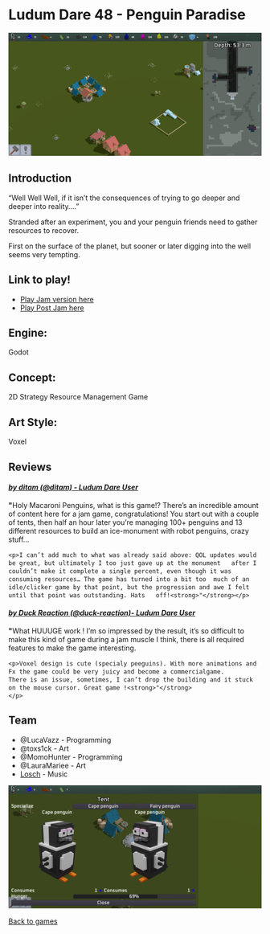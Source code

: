 # Ludum Dare 48 - Penguin Paradise

![PenguinParadiseBanner](penguinBanner.png)

## Introduction
“Well Well Well, if it isn’t the consequences of trying to go deeper and deeper into reality….”

Stranded after an experiment, you and your penguin friends need to gather resources to recover.

First on the surface of the planet, but sooner or later digging into the well seems very tempting.


## Link to play!
- [Play Jam version here](https://green-game-17.gitlab.io/penguin-paradise-ld48-freeze)
- [Play Post Jam here](https://green-game-17.gitlab.io/penguin-paradise)

## Engine:
Godot

## Concept:
2D Strategy Resource Management Game

## Art Style: 
Voxel 

## Reviews

#### <em>[by ditam (@ditam) - Ludum Dare User](https://ldjam.com/users/ditam/)</em>
<p>
	<p><strong>"</strong>Holy Macaroni Penguins, what is this game!? There’s an incredible amount of content here for a jam game, 	congratulations! You start out with a couple of tents, then half an hour later you’re managing 100+ penguins and 13 different 	resources to build an ice-monument with robot penguins, crazy stuff…
	</p>

	<p>I can’t add much to what was already said above: QOL updates would be great, but ultimately I too just gave up at the monument 	after I couldn’t make it complete a single percent, even though it was consuming resources… The game has turned into a bit too 	much of an idle/clicker game by that point, but the progression and awe I felt until that point was outstanding. Hats 	off!<strong>"</strong></p>
	
</p>


#### <em>[by Duck Reaction (@duck-reaction)- Ludum Dare User](https://ldjam.com/users/duck-reaction)</em>
<p>
	<p><strong>"</strong>What HUUUGE work ! I’m so impressed by the result, it’s so difficult to make this kind of game during a jam 	muscle I think, there is all required features to make the game interesting.</p>

	<p>Voxel design is cute (specialy peeguins). With more animations and Fx the game could be very juicy and become a commercialgame.
	There is an issue, sometimes, I can’t drop the building and it stuck on the mouse cursor. Great game !<strong>"</strong>
	</p>
</p>


## Team
- @LucaVazz - Programming
- @toxs1ck - Art
- @MomoHunter - Programming
- @LauraMariee - Art
- [Losch](https://www.youtube.com/channel/UC8R6r7tm6vPO8pl5gFyLVHg) - Music

![PenguinParidise](penguinBanner2.png)

[Back to games](games.md)
